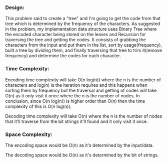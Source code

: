 
### Design:
This problem said to create a "tree" and I'm going to get the code from that tree which is determined by the frequency of the characters. As suggested in the problem, my implementation data structure uses Binary Tree where the encoded character being stored on the leaves and Recursion for traversing the tree and getting the codes. It consists of grabbing the characters from the input and put them in the list, sort by usage(frequency), built a tree by dividing them, and finally traversing that tree to trim it(remove frequency) and determine the codes for each character.

### Time Complexity:
Encoding time complexity will take O(n log(n)) where the n is the number of characters and log(n) is the iteration requires and this happens when sorting them by frequency but the traversal and getting of codes will take O(n) as it only visit it once where the n is the number of nodes. In conclusion, since O(n log(n)) is higher order than O(n) then the time complexity of this is O(n log(n)).

Decoding time complexity will take O(n) where the n is the number of nodes that it'll traverse from the bit strings it'll found and it only visit it once.

### Space Complexity:
The encoding space would be O(n) as it's determined by the input/data.

The decoding space would be O(n) as it's determined by the bit of strings.
